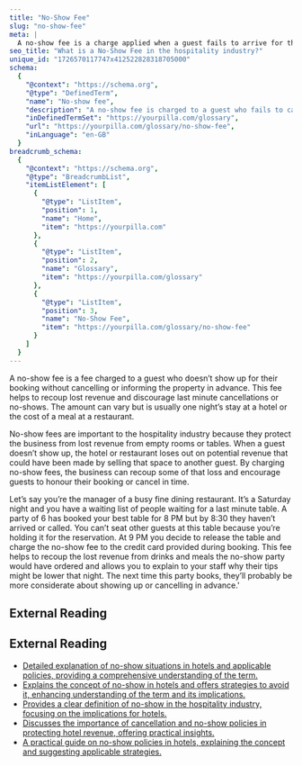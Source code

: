 ```yaml
---
title: "No-Show Fee"
slug: "no-show-fee"
meta: |
  A no-show fee is a charge applied when a guest fails to arrive for their reservation at a hotel, restaurant, cafe, or bar, ensuring compensation for lost revenue.
seo_title: "What is a No-Show Fee in the hospitality industry?"
unique_id: "1726570117747x412522828318705000"
schema:
  {
    "@context": "https://schema.org",
    "@type": "DefinedTerm",
    "name": "No-show fee",
    "description": "A no-show fee is charged to a guest who fails to cancel or inform the property of their absence, helping to recoup lost revenue and discourage last-minute cancellations.",
    "inDefinedTermSet": "https://yourpilla.com/glossary",
    "url": "https://yourpilla.com/glossary/no-show-fee",
    "inLanguage": "en-GB"
  }
breadcrumb_schema:
  {
    "@context": "https://schema.org",
    "@type": "BreadcrumbList",
    "itemListElement": [
      {
        "@type": "ListItem",
        "position": 1,
        "name": "Home",
        "item": "https://yourpilla.com"
      },
      {
        "@type": "ListItem",
        "position": 2,
        "name": "Glossary",
        "item": "https://yourpilla.com/glossary"
      },
      {
        "@type": "ListItem",
        "position": 3,
        "name": "No-Show Fee",
        "item": "https://yourpilla.com/glossary/no-show-fee"
      }
    ]
  }
---
```


A no-show fee is a fee charged to a guest who doesn’t show up for their booking without cancelling or informing the property in advance. This fee helps to recoup lost revenue and discourage last minute cancellations or no-shows. The amount can vary but is usually one night’s stay at a hotel or the cost of a meal at a restaurant.

No-show fees are important to the hospitality industry because they protect the business from lost revenue from empty rooms or tables. When a guest doesn’t show up, the hotel or restaurant loses out on potential revenue that could have been made by selling that space to another guest. By charging no-show fees, the business can recoup some of that loss and encourage guests to honour their booking or cancel in time.

Let’s say you’re the manager of a busy fine dining restaurant. It’s a Saturday night and you have a waiting list of people waiting for a last minute table. A party of 6 has booked your best table for 8 PM but by 8:30 they haven’t arrived or called. You can’t seat other guests at this table because you’re holding it for the reservation. At 9 PM you decide to release the table and charge the no-show fee to the credit card provided during booking. This fee helps to recoup the lost revenue from drinks and meals the no-show party would have ordered and allows you to explain to your staff why their tips might be lower that night. The next time this party books, they’ll probably be more considerate about showing up or cancelling in advance.'

## External Reading



## External Reading

*   [Detailed explanation of no-show situations in hotels and applicable policies, providing a comprehensive understanding of the term.](https://www.mews.com/en/blog/no-show-hotels)
*   [Explains the concept of no-show in hotels and offers strategies to avoid it, enhancing understanding of the term and its implications.](https://octorate.com/en/no-show-hotel/)
*   [Provides a clear definition of no-show in the hospitality industry, focusing on the implications for hotels.](https://www.xotels.com/en/glossary/no-show)
*   [Discusses the importance of cancellation and no-show policies in protecting hotel revenue, offering practical insights.](https://mcb.cpa/cancellation-no-show-policies-protect-hotel-revenue/)
*   [A practical guide on no-show policies in hotels, explaining the concept and suggesting applicable strategies.](https://www.ezeeabsolute.com/blog/what-is-no-show-in-hotels-and-which-policies-to-apply/)